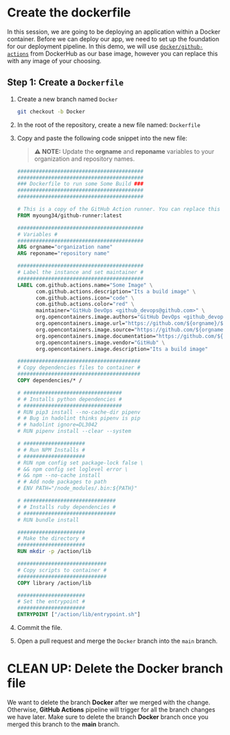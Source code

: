 # Create the dockerfile

In this session, we are going to be deploying an application within a Docker
container. Before we can deploy our app, we need to set up the foundation for
our deployment pipeline. In this demo, we will use
[`docker/github-actions`](https://hub.docker.com/r/docker/github-actions) from
DockerHub as our base image, however you can replace this with any image of your
choosing.

## Step 1: Create a `Dockerfile`

1. Create a new branch named `Docker`

   ```bash
   git checkout -b Docker
   ```

2. In the root of the repository, create a new file named: `Dockerfile`
3. Copy and paste the following code snippet into the new file:

   > **:warning: NOTE:** Update the **orgname** and **reponame** variables to
   > your organization and repository names.

   ```Dockerfile
   #########################################
   #########################################
   ### Dockerfile to run some Some Build ###
   #########################################
   #########################################

   # This is a copy of the GitHub Action runner. You can replace this base image with other base image.
   FROM myoung34/github-runner:latest

   #########################################
   # Variables #
   #########################################
   ARG orgname="organization name"
   ARG reponame="repository name"

   #########################################
   # Label the instance and set maintainer #
   #########################################
   LABEL com.github.actions.name="Some Image" \
         com.github.actions.description="Its a build image" \
         com.github.actions.icon="code" \
         com.github.actions.color="red" \
         maintainer="GitHub DevOps <github_devops@github.com>" \
         org.opencontainers.image.authors="GitHub DevOps <github_devops@github.com>" \
         org.opencontainers.image.url="https://github.com/${orgname}/${reponame}" \
         org.opencontainers.image.source="https://github.com/${orgname}/${reponame}" \
         org.opencontainers.image.documentation="https://github.com/${orgname}/${reponame}" \
         org.opencontainers.image.vendor="GitHub" \
         org.opencontainers.image.description="Its a build image"

   ########################################
   # Copy dependencies files to container #
   ########################################
   COPY dependencies/* /

   # ################################
   # # Installs python dependencies #
   # ################################
   # RUN pip3 install --no-cache-dir pipenv
   # # Bug in hadolint thinks pipenv is pip
   # # hadolint ignore=DL3042
   # RUN pipenv install --clear --system

   # ####################
   # # Run NPM Installs #
   # ####################
   # RUN npm config set package-lock false \
   # && npm config set loglevel error \
   # && npm --no-cache install
   # # Add node packages to path
   # ENV PATH="/node_modules/.bin:${PATH}"

   # ##############################
   # # Installs ruby dependencies #
   # ##############################
   # RUN bundle install

   ######################
   # Make the directory #
   ######################
   RUN mkdir -p /action/lib

   #############################
   # Copy scripts to container #
   #############################
   COPY library /action/lib

   ######################
   # Set the entrypoint #
   ######################
   ENTRYPOINT ["/action/lib/entrypoint.sh"]
   ```

4. Commit the file.
5. Open a pull request and merge the `Docker` branch into the `main` branch.

# CLEAN UP: Delete the Docker branch file

We want to delete the branch **Docker** after we merged with the change.
Otherwise, **GitHub Actions** pipeline will trigger for all the branch changes
we have later. Make sure to delete the branch **Docker** branch once you merged
this branch to the **main** branch.
